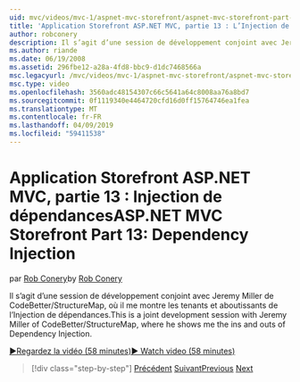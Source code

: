 ```yaml
---
uid: mvc/videos/mvc-1/aspnet-mvc-storefront/aspnet-mvc-storefront-part-13-dependency-injection
title: 'Application Storefront ASP.NET MVC, partie 13 : L’Injection de dépendances | Microsoft Docs'
author: robconery
description: Il s’agit d’une session de développement conjoint avec Jeremy Miller de CodeBetter/StructureMap, où il me montre les tenants et aboutissants de l’Injection de dépendances.
ms.author: riande
ms.date: 06/19/2008
ms.assetid: 296fbe12-a28a-4fd8-bbc9-d1dc7468566a
msc.legacyurl: /mvc/videos/mvc-1/aspnet-mvc-storefront/aspnet-mvc-storefront-part-13-dependency-injection
msc.type: video
ms.openlocfilehash: 3560adc48154307c66c5641a64c8008aa76a8bd7
ms.sourcegitcommit: 0f1119340e4464720cfd16d0ff15764746ea1fea
ms.translationtype: MT
ms.contentlocale: fr-FR
ms.lasthandoff: 04/09/2019
ms.locfileid: "59411538"
---
```

# <a name="aspnet-mvc-storefront-part-13-dependency-injection"></a><span data-ttu-id="f207e-103">Application Storefront ASP.NET MVC, partie 13 : Injection de dépendances</span><span class="sxs-lookup"><span data-stu-id="f207e-103">ASP.NET MVC Storefront Part 13: Dependency Injection</span></span>

<span data-ttu-id="f207e-104">par [Rob Conery](https://github.com/robconery)</span><span class="sxs-lookup"><span data-stu-id="f207e-104">by [Rob Conery](https://github.com/robconery)</span></span>

<span data-ttu-id="f207e-105">Il s’agit d’une session de développement conjoint avec Jeremy Miller de CodeBetter/StructureMap, où il me montre les tenants et aboutissants de l’Injection de dépendances.</span><span class="sxs-lookup"><span data-stu-id="f207e-105">This is a joint development session with Jeremy Miller of CodeBetter/StructureMap, where he shows me the ins and outs of Dependency Injection.</span></span>

[<span data-ttu-id="f207e-106">&#9654;Regardez la vidéo (58 minutes)</span><span class="sxs-lookup"><span data-stu-id="f207e-106">&#9654; Watch video (58 minutes)</span></span>](https://channel9.msdn.com/Blogs/ASP-NET-Site-Videos/aspnet-mvc-storefront-part-13-dependency-injection)

> [!div class="step-by-step"]
> <span data-ttu-id="f207e-107">[Précédent](aspnet-mvc-storefront-part-12-mocking.md)
> [Suivant](aspnet-mvc-storefront-part-14-rich-client-interaction.md)</span><span class="sxs-lookup"><span data-stu-id="f207e-107">[Previous](aspnet-mvc-storefront-part-12-mocking.md)
[Next](aspnet-mvc-storefront-part-14-rich-client-interaction.md)</span></span>
